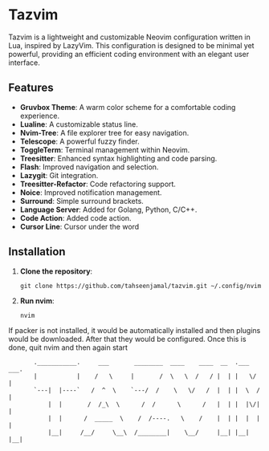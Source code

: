 # Tazvim

Tazvim is a lightweight and customizable Neovim configuration written in Lua, inspired by LazyVim. This configuration is designed to be minimal yet powerful, providing an efficient coding environment with an elegant user interface.

## Features

- **Gruvbox Theme**: A warm color scheme for a comfortable coding experience.
- **Lualine**: A customizable status line.
- **Nvim-Tree**: A file explorer tree for easy navigation.
- **Telescope**: A powerful fuzzy finder.
- **ToggleTerm**: Terminal management within Neovim.
- **Treesitter**: Enhanced syntax highlighting and code parsing.
- **Flash**: Improved navigation and selection.
- **Lazygit**: Git integration.
- **Treesitter-Refactor**: Code refactoring support.
- **Noice**: Improved notification management.
- **Surround**: Simple surround brackets.
- **Language Server**: Added for Golang, Python, C/C++.
- **Code Action**: Added code action.
- **Cursor Line**: Cursor under the word

## Installation

1. **Clone the repository**:
    ```
    git clone https://github.com/tahseenjamal/tazvim.git ~/.config/nvim
    ```

2. **Run nvim**:
    ```
    nvim
    ```
If packer is not installed, it would be automatically installed and then plugins would be downloaded. After that they would be configured. Once this is done, quit nvim and then again start


           .___________.     ___       ________  ____    ____  __  .___  ___.
           |           |    /   \     |       /  \   \  /   / |  | |   \/   |
           `---|  |----`   /  ^  \    `---/  /    \   \/   /  |  | |  \  /  |
               |  |       /  /_\  \      /  /      \      /   |  | |  |\/|  |
               |  |      /  _____  \    /  /----.   \    /    |  | |  |  |  |
               |__|     /__/     \__\  /________|    \__/     |__| |__|  |__|
